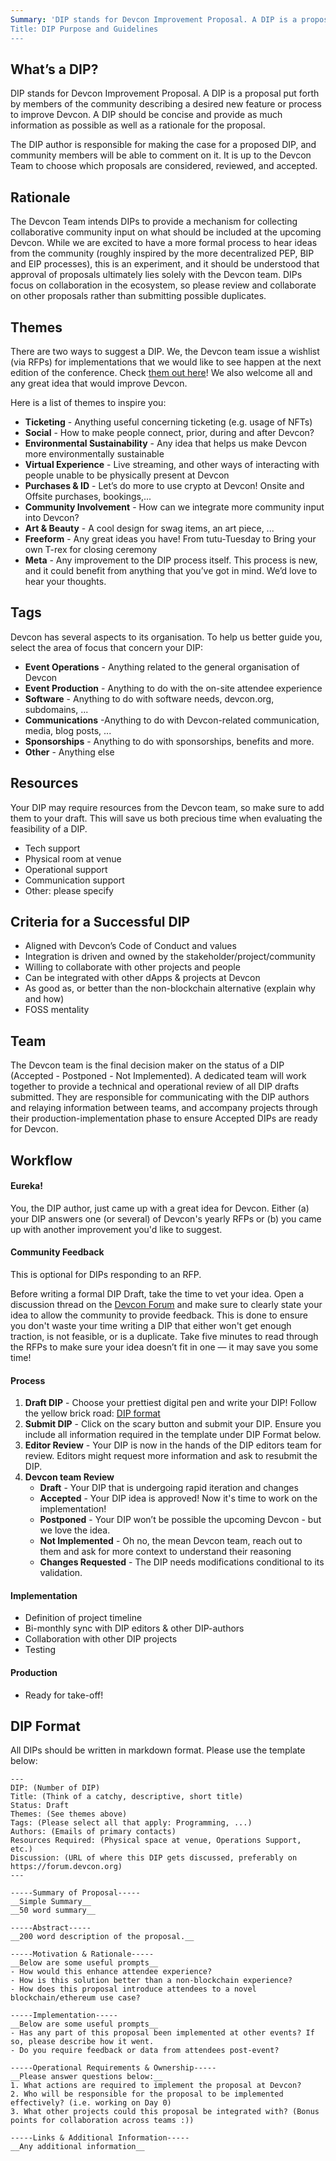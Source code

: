 ```yaml
---
Summary: 'DIP stands for Devcon Improvement Proposal. A DIP is a proposal put forth by members of the community describing a desired new feature or process to improve Devcon. A DIP should be concise and provide as much information as possible as well as a rationale for the proposal.
Title: DIP Purpose and Guidelines
---
```



## What’s a DIP?

DIP stands for Devcon Improvement Proposal. A DIP is a proposal put forth by members of the community describing a desired new feature or process to improve Devcon. A DIP should be concise and provide as much information as possible as well as a rationale for the proposal.

The DIP author is responsible for making the case for a proposed DIP, and community members will be able to comment on it. It is up to the Devcon Team to choose which proposals are considered, reviewed, and accepted.

## Rationale

The Devcon Team intends DIPs to provide a mechanism for collecting collaborative community input on what should be included at the upcoming Devcon. While we are excited to have a more formal process to hear ideas from the community (roughly inspired by the more decentralized PEP, BIP and EIP processes), this is an experiment, and it should be understood that approval of proposals ultimately lies solely with the Devcon team. DIPs focus on collaboration in the ecosystem, so please review and collaborate on other proposals rather than submitting possible duplicates.

## Themes
There are two ways to suggest a DIP. We, the Devcon team issue a wishlist (via RFPs) for implementations that we would like to see happen at the next edition of the conference. Check [them out here](https://forum.devcon.org/c/devcon-rfps/5)! We also welcome all and any great idea that would improve Devcon.

Here is a list of themes to inspire you:

 * **Ticketing** - Anything useful concerning ticketing (e.g. usage of NFTs)
 * **Social** - How to make people connect, prior, during and after Devcon?
 * **Environmental Sustainability** - Any idea that helps us make Devcon more environmentally sustainable
 * **Virtual Experience** - Live streaming, and other ways of interacting with people unable to be physically present at Devcon
 * **Purchases & ID** - Let’s do more to use crypto at Devcon! Onsite and Offsite purchases, bookings,...
 * **Community Involvement** - How can we integrate more community input into Devcon?
 * **Art & Beauty** - A cool design for swag items, an art piece, ...
 * **Freeform** - Any great ideas you have! From tutu-Tuesday to Bring your own T-rex for closing ceremony
 * **Meta** -
Any improvement to the DIP process itself. This process is new, and it could benefit from anything that you’ve got in mind. We’d love to hear your thoughts.

## Tags
Devcon has several aspects to its organisation. To help us better guide you, select the area of focus that concern your DIP:

* **Event Operations** - Anything related to the general organisation of Devcon
* **Event Production** - Anything to do with the on-site attendee experience
* **Software** - Anything to do with software needs, devcon.org, subdomains, ...
* **Communications** -Anything to do with Devcon-related communication, media, blog posts, ...
* **Sponsorships** - Anything to do with sponsorships, benefits and more.
* **Other** - Anything else

## Resources
Your DIP may require resources from the Devcon team, so make sure to add them to your draft. This will save us both precious time when evaluating the feasibility of a DIP.

* Tech support
* Physical room at venue
* Operational support
* Communication support
* Other: please specify

## Criteria for a Successful DIP
* Aligned with Devcon’s Code of Conduct and values
* Integration is driven and owned by the stakeholder/project/community
* Willing to collaborate with other projects and people
* Can be integrated with other dApps & projects at Devcon
* As good as, or better than the non-blockchain alternative (explain why and how)
* FOSS mentality

## Team
The Devcon team is the final decision maker on the status of a DIP (Accepted - Postponed - Not Implemented). A dedicated team will work together to provide a technical and operational review of all DIP drafts submitted. They are responsible for communicating with the DIP authors and relaying information between teams, and accompany projects through their production-implementation phase to ensure Accepted DIPs are ready for Devcon.

## Workflow

#### Eureka!

You, the DIP author, just came up with a great idea for Devcon. Either (a) your DIP answers one (or several) of Devcon's yearly RFPs or (b) you came up with another improvement you'd like to suggest.

#### Community Feedback

This is optional for DIPs responding to an RFP.

Before writing a formal DIP Draft, take the time to vet your idea. Open a discussion thread  on the [Devcon Forum](https://forum.devcon.org/) and make sure to clearly state your idea to allow the community to provide feedback. This is done to ensure you don't waste your time writing a DIP that either won't get enough traction, is not feasible, or is a duplicate. Take five minutes to read through the RFPs to make sure your idea doesn’t fit in one — it may save you some time!

#### Process

 1. **Draft DIP** - Choose your prettiest digital pen and write your DIP! Follow the yellow brick road: [DIP format](https://github.com/efdevcon/DIPs/blob/master/DIPs/DIP-0.md#dip-format)
 2. **Submit DIP** - Click on the scary button and submit your DIP. Ensure you include all information required in the template under DIP Format below.
 3. **Editor Review** - Your DIP is now in the hands of the DIP editors team for review.
Editors might request more information and ask to resubmit the DIP.  
 4. **Devcon team Review**
     * **Draft** - Your DIP that is undergoing rapid iteration and changes
     * **Accepted** - Your DIP idea is approved! Now it's time to work on the implementation!
     * **Postponed** - Your DIP won’t be possible the upcoming Devcon - but we love the idea.
     * **Not Implemented** - Oh no, the mean Devcon team, reach out to them and ask for more context to understand their reasoning
     * **Changes Requested** - The DIP needs modifications conditional to its validation.

#### Implementation

  * Definition of project timeline
  * Bi-monthly sync with DIP editors & other DIP-authors
  * Collaboration with other DIP projects
  * Testing

#### Production

  * Ready for take-off!

## DIP Format

All DIPs should be written in markdown format. Please use the template below:

```
---
DIP: (Number of DIP)
Title: (Think of a catchy, descriptive, short title)
Status: Draft
Themes: (See themes above)
Tags: (Please select all that apply: Programming, ...)
Authors: (Emails of primary contacts)
Resources Required: (Physical space at venue, Operations Support, etc.)
Discussion: (URL of where this DIP gets discussed, preferably on https://forum.devcon.org)
---

-----Summary of Proposal-----
__Simple Summary__
__50 word summary__

-----Abstract-----
__200 word description of the proposal.__

-----Motivation & Rationale-----
__Below are some useful prompts__
- How would this enhance attendee experience?
- How is this solution better than a non-blockchain experience?
- How does this proposal introduce attendees to a novel blockchain/ethereum use case?

-----Implementation-----
__Below are some useful prompts__
- Has any part of this proposal been implemented at other events? If so, please describe how it went.
- Do you require feedback or data from attendees post-event?

-----Operational Requirements & Ownership-----
__Please answer questions below:__
1. What actions are required to implement the proposal at Devcon?
2. Who will be responsible for the proposal to be implemented effectively? (i.e. working on Day 0)
3. What other projects could this proposal be integrated with? (Bonus points for collaboration across teams :))

-----Links & Additional Information-----
__Any additional information__
```
